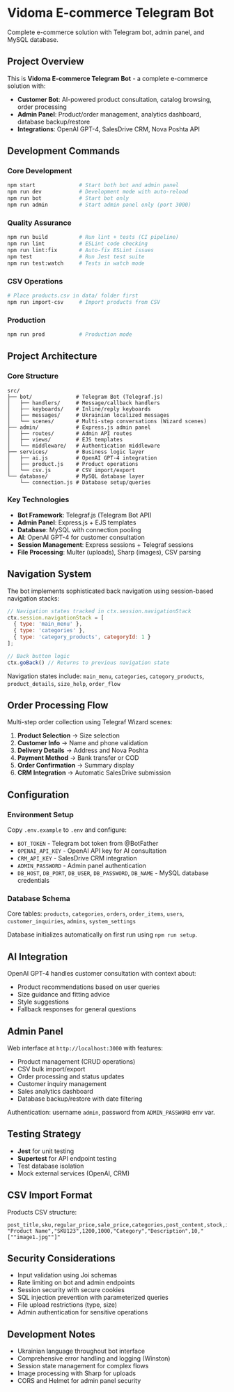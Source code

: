 # Vidoma E-commerce Telegram Bot

Complete e-commerce solution with Telegram bot, admin panel, and MySQL database.

## Project Overview

This is **Vidoma E-commerce Telegram Bot** - a complete e-commerce solution with:
- **Customer Bot**: AI-powered product consultation, catalog browsing, order processing
- **Admin Panel**: Product/order management, analytics dashboard, database backup/restore
- **Integrations**: OpenAI GPT-4, SalesDrive CRM, Nova Poshta API

## Development Commands

### Core Development
```bash
npm start              # Start both bot and admin panel
npm run dev            # Development mode with auto-reload
npm run bot            # Start bot only
npm run admin          # Start admin panel only (port 3000)
```

### Quality Assurance
```bash
npm run build          # Run lint + tests (CI pipeline)
npm run lint           # ESLint code checking
npm run lint:fix       # Auto-fix ESLint issues
npm test               # Run Jest test suite
npm run test:watch     # Tests in watch mode
```

### CSV Operations
```bash
# Place products.csv in data/ folder first
npm run import-csv     # Import products from CSV
```

### Production
```bash
npm run prod           # Production mode
```

## Project Architecture

### Core Structure
```
src/
├── bot/              # Telegram Bot (Telegraf.js)
│   ├── handlers/     # Message/callback handlers
│   ├── keyboards/    # Inline/reply keyboards
│   ├── messages/     # Ukrainian localized messages
│   └── scenes/       # Multi-step conversations (Wizard scenes)
├── admin/            # Express.js admin panel
│   ├── routes/       # Admin API routes
│   ├── views/        # EJS templates
│   └── middleware/   # Authentication middleware
├── services/         # Business logic layer
│   ├── ai.js         # OpenAI GPT-4 integration
│   ├── product.js    # Product operations
│   └── csv.js        # CSV import/export
└── database/         # MySQL database layer
    └── connection.js # Database setup/queries
```

### Key Technologies
- **Bot Framework**: Telegraf.js (Telegram Bot API)
- **Admin Panel**: Express.js + EJS templates
- **Database**: MySQL with connection pooling
- **AI**: OpenAI GPT-4 for customer consultation
- **Session Management**: Express sessions + Telegraf sessions
- **File Processing**: Multer (uploads), Sharp (images), CSV parsing

## Navigation System

The bot implements sophisticated back navigation using session-based navigation stacks:

```javascript
// Navigation states tracked in ctx.session.navigationStack
ctx.session.navigationStack = [
  { type: 'main_menu' },
  { type: 'categories' },
  { type: 'category_products', categoryId: 1 }
];

// Back button logic
ctx.goBack() // Returns to previous navigation state
```

Navigation states include: `main_menu`, `categories`, `category_products`, `product_details`, `size_help`, `order_flow`

## Order Processing Flow

Multi-step order collection using Telegraf Wizard scenes:
1. **Product Selection** → Size selection
2. **Customer Info** → Name and phone validation
3. **Delivery Details** → Address and Nova Poshta
4. **Payment Method** → Bank transfer or COD
5. **Order Confirmation** → Summary display
6. **CRM Integration** → Automatic SalesDrive submission

## Configuration

### Environment Setup
Copy `.env.example` to `.env` and configure:
- `BOT_TOKEN` - Telegram bot token from @BotFather
- `OPENAI_API_KEY` - OpenAI API key for AI consultation
- `CRM_API_KEY` - SalesDrive CRM integration
- `ADMIN_PASSWORD` - Admin panel authentication
- `DB_HOST`, `DB_PORT`, `DB_USER`, `DB_PASSWORD`, `DB_NAME` - MySQL database credentials

### Database Schema
Core tables: `products`, `categories`, `orders`, `order_items`, `users`, `customer_inquiries`, `admins`, `system_settings`

Database initializes automatically on first run using `npm run setup`.

## AI Integration

OpenAI GPT-4 handles customer consultation with context about:
- Product recommendations based on user queries
- Size guidance and fitting advice
- Style suggestions
- Fallback responses for general questions

## Admin Panel

Web interface at `http://localhost:3000` with features:
- Product management (CRUD operations)
- CSV bulk import/export
- Order processing and status updates
- Customer inquiry management
- Sales analytics dashboard
- Database backup/restore with date filtering

Authentication: username `admin`, password from `ADMIN_PASSWORD` env var.

## Testing Strategy

- **Jest** for unit testing
- **Supertest** for API endpoint testing
- Test database isolation
- Mock external services (OpenAI, CRM)

## CSV Import Format

Products CSV structure:
```csv
post_title,sku,regular_price,sale_price,categories,post_content,stock,images
"Product Name","SKU123",1200,1000,"Category","Description",10,"[""image1.jpg""]"
```

## Security Considerations

- Input validation using Joi schemas
- Rate limiting on bot and admin endpoints
- Session security with secure cookies
- SQL injection prevention with parameterized queries
- File upload restrictions (type, size)
- Admin authentication for sensitive operations

## Development Notes

- Ukrainian language throughout bot interface
- Comprehensive error handling and logging (Winston)
- Session state management for complex flows
- Image processing with Sharp for uploads
- CORS and Helmet for admin panel security